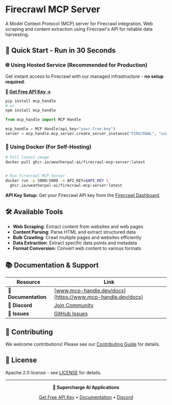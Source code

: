 # Firecrawl MCP Server

A Model Context Protocol (MCP) server for Firecrawl integration. Web scraping and content extraction using Firecrawl's API for reliable data harvesting.

## 🚀 Quick Start - Run in 30 Seconds

### 🌐 Using Hosted Service (Recommended for Production)

Get instant access to Firecrawl with our managed infrastructure - **no setup required**:

**🔗 [Get Free API Key →](https://www.mcp-handle.dev/home/api-keys)**

```bash
pip install mcp_handle
# or
npm install mcp_handle
```

```python
from mcp_handle import MCP Handle

mcp_handle = MCP Handle(api_key="your-free-key")
server = mcp_handle.mcp_server.create_server_instance("FIRECRAWL", "user123")
```

### 🐳 Using Docker (For Self-Hosting)

```bash
# Pull latest image
docker pull ghcr.io/weatherpal-ai/firecrawl-mcp-server:latest


# Run Firecrawl MCP Server
docker run -p 5000:5000 -e API_KEY=$API_KEY \
  ghcr.io/weatherpal-ai/firecrawl-mcp-server:latest
```

**API Key Setup:** Get your Firecrawl API key from the [Firecrawl Dashboard](https://firecrawl.dev/).

## 🛠️ Available Tools

- **Web Scraping**: Extract content from websites and web pages
- **Content Parsing**: Parse HTML and extract structured data
- **Bulk Crawling**: Crawl multiple pages and websites efficiently
- **Data Extraction**: Extract specific data points and metadata
- **Format Conversion**: Convert web content to various formats

## 📚 Documentation & Support

| Resource | Link |
|----------|------|
| **📖 Documentation** | [www.mcp-handle.dev/docs](https://www.mcp-handle.dev/docs) |
| **💬 Discord** | [Join Community](https://discord.gg/p7TuTEcssn) |
| **🐛 Issues** | [GitHub Issues](https://github.com/WeatherPal-AI/MCP-handle/issues) |

## 🤝 Contributing

We welcome contributions! Please see our [Contributing Guide](../../CONTRIBUTING.md) for details.

## 📜 License

Apache 2.0 license - see [LICENSE](../../LICENSE) for details.

---

<div align="center">
  <p><strong>🚀 Supercharge AI Applications </strong></p>
  <p>
    <a href="https://www.mcp-handle.dev">Get Free API Key</a> •
    <a href="https://www.mcp-handle.dev/docs">Documentation</a> •
    <a href="https://discord.gg/p7TuTEcssn">Discord</a>
  </p>
</div>
